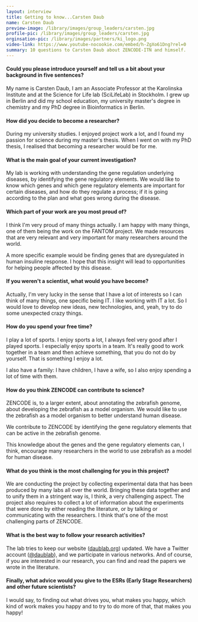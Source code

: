 ```yaml
---
layout: interview
title: Getting to know...Carsten Daub
name: Carsten Daub
preview-image: /library/images/group_leaders/carsten.jpg
profile-pic: /library/images/group_leaders/carsten.jpg
orginsation-pic: /library/images/partners/ki_logo.png
video-link: https://www.youtube-nocookie.com/embed/h-ZgXo61Dng?rel=0
summary: 10 questions to Carsten Daub about ZENCODE-ITN and himself.
---
```

#### Could you please introduce yourself and tell us a bit about your background in five sentences?
My name is Carsten Daub, I am an Associate Professor at the Karolinska Institute and at the Science for Life lab (SciLifeLab) in Stockholm.
I grew up in Berlin and did my school education, my university master's degree in chemistry and my PhD degree in Bioinformatics in Berlin.

#### How did you decide to become a researcher?
During my university studies. I enjoyed project work a lot, and I found my passion for science during my master's thesis.
When I went on with my PhD thesis, I realised that becoming a researcher would be for me.

#### What is the main goal of your current investigation?
My lab is working with understanding the gene regulation underlying diseases, by identifying the gene regulatory elements.
We would like to know which genes and which gene regulatory elements are important for certain diseases, and
how do they regulate a process; if it is going according to the plan and what goes wrong during the disease.

#### Which part of your work are you most proud of?
I think I'm very proud of many things actually. I am happy with many things, one of them being the work on the FANTOM project.
We made resources that are very relevant and very important for many researchers around the world.

A more specific example would be
finding genes that are dysregulated in human insuline response.
I hope that this insight will lead to opportunities for helping people affected by this disease.

#### If you weren't a scientist, what would you have become?
Actually, I'm very lucky in the sense that I have a lot of interests so I can think of many things, one specific being
IT. I like working with IT a lot. So I would love to develop new ideas, new technologies, and, yeah, try to do some
unexpected crazy things.

#### How do you spend your free time?
I play a lot of sports. I enjoy sports a lot, I always feel very good after I played sports. I especially enjoy sports in a team. It's really good to work together in a team and then achieve something, that you do not do by yourself.
That is something I enjoy a lot.

I also have a family: I have children, I have a wife, so I also enjoy spending a lot of time with them.

#### How do you think ZENCODE can contribute to science?
ZENCODE is, to a larger extent, about annotating the zebrafish genome, about developing the zebrafish as a model organism.
We would like to use the zebrafish as a model organism to better understand human disease.

We contribute to ZENCODE by identifying the gene regulatory elements that can be active in the zebrafish genome.

This knowledge about the genes and the gene regulatory elements can, I think, encourage many researchers in the world to use
zebrafish as a model for human disease.

#### What do you think is the most challenging for you in this project?
We are conducting the project by collecting experimental data that has been produced by many labs all over the world.
Bringing these data together and to unify them in a stringent way is, I think, a very challenging aspect.
The project also requires to collect a lot of information about the experiments that were done
by either reading the literature, or by talking or communicating with the researchers.
I think that's one of the most challenging parts of ZENCODE.


#### What is the best way to follow your research activities?

The lab tries to keep our website ([daublab.org](https://www.daublab.org/)) updated. We have a Twitter account (<a class="twitter-tag" href="https://twitter.com/daublab"><i class="fab fa-twitter"></i>@daublab</a>), and we participate in various networks.
And of course, if you are interested in our research, you can find and read the papers we wrote in the literature.

#### Finally, what advice would you give to the ESRs (Early Stage Researchers) and other future scientists?
I would say, to finding out what drives you, what makes you happy, which kind of work makes you happy and to try to do more of that, that makes you happy!
